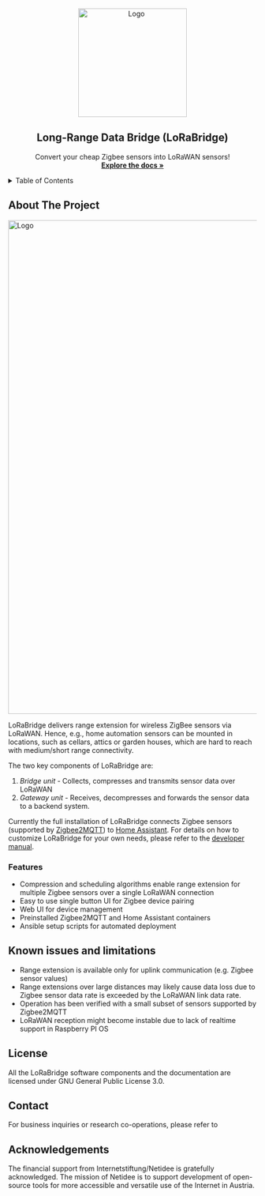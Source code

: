 <!-- PROJECT SHIELDS -->
<!--
*** I'm using markdown "reference style" links for readability.
*** Reference links are enclosed in brackets [ ] instead of parentheses ( ).
*** See the bottom of this document for the declaration of the reference variables
*** for contributors-url, forks-url, etc. This is an optional, concise syntax you may use.
*** https://www.markdownguide.org/basic-syntax/#reference-style-links
-->



<a name="readme-top"></a>


<!-- PROJECT LOGO -->
<br />
<div align="center">
  <a href="[https://github.com/lorabridge/lorabridge](https://github.com/lorabridge/lorabridge)">
    <img src="https://github.com/lorabridge/docs-internal/blob/main/literature/docs/assets/loradatabridge_logo_large.png" alt="Logo" width="220">
  </a>

  <h2 align="center">Long-Range Data Bridge (LoRaBridge)</h2>

  <p align="center">
    Convert your cheap Zigbee sensors into LoRaWAN sensors!
    <br />
    <a href="https://lorabridge.github.io/"><strong>Explore the docs »</strong></a>   
  </p>
</div>

<!-- TABLE OF CONTENTS -->
<details>
  <summary>Table of Contents</summary>
  <ol>
    <li>
      <a href="#about-the-project">About The Project</a>
      <ul>
        <li><a href="#features">Features</a></li>
      </ul>
    </li>
    <li>
      <a href="#getting-started">Getting Started</a>
      <ul>
        <li><a href="#prerequisites">Prerequisites</a></li>
        <li><a href="#installation">Installation</a></li>
      </ul>
    </li>
    <li><a href="#usage">Usage</a></li>
    <li><a href="#contributing">Contributing</a></li>
    <li><a href="#license">License</a></li>
    <li><a href="#contact">Contact</a></li>
    <li><a href="#acknowledgments">Acknowledgments</a></li>
  </ol>
</details>



<!-- ABOUT THE PROJECT -->
## About The Project


<img src="https://github.com/lorabridge/docs-internal/blob/main/literature/docs/assets/lorabridge_frontpage_system_diagram.png" alt="Logo" width="1000">
  

LoRaBridge delivers range extension for wireless ZigBee sensors via LoRaWAN. Hence, e.g., home automation sensors can be mounted
in locations, such as cellars, attics or garden houses, which are hard to reach with medium/short range connectivity.

The two key components of LoRaBridge are: 
1) <i> Bridge unit </i> - Collects, compresses and transmits sensor data over LoRaWAN 
2) <i> Gateway unit </i> - Receives, decompresses and forwards the sensor data to a backend system. 

Currently the full installation of LoRaBridge connects Zigbee sensors (supported by <a href="https://www.zigbee2mqtt.io/">Zigbee2MQTT</a>) to <a href="https://www.home-assistant.io/">Home Assistant</a>. 
For details on how to customize LoRaBridge for your own needs, please refer to the [developer manual](https://lorabridge.github.io/development/dev.html).


### Features

- Compression and scheduling algorithms enable range extension for multiple Zigbee sensors over a single LoRaWAN connection
- Easy to use single button UI for Zigbee device pairing
- Web UI for device management
- Preinstalled Zigbee2MQTT and Home Assistant containers
- Ansible setup scripts for automated deployment

## Known issues and limitations

- Range extension is available only for uplink communication (e.g. Zigbee sensor values)
- Range extensions over large distances may likely cause data loss due to Zigbee sensor data rate is exceeded by the LoRaWAN link data rate.
- Operation has been verified with a small subset of sensors supported by Zigbee2MQTT
- LoRaWAN reception might become instable due to lack of realtime support in Raspberry PI OS

## License

All the LoRaBridge software components and the documentation are licensed under GNU General Public License 3.0.

## Contact

For business inquiries or research co-operations, please refer to 

## Acknowledgements

The financial support from Internetstiftung/Netidee is gratefully acknowledged. The mission of Netidee is to support development of open-source tools for more accessible and versatile use of the Internet in Austria.





<!-- MARKDOWN LINKS & IMAGES -->
<!-- https://www.markdownguide.org/basic-syntax/#reference-style-links -->
[contributors-shield]: https://img.shields.io/github/contributors/othneildrew/Best-README-Template.svg?style=for-the-badge
[contributors-url]: https://github.com/lorabridge/lorabridge/graphs/contributors
[forks-shield]: https://img.shields.io/github/forks/othneildrew/Best-README-Template.svg?style=for-the-badge
[forks-url]: https://github.com/othneildrew/Best-README-Template/network/members
[stars-shield]: https://img.shields.io/github/stars/othneildrew/Best-README-Template.svg?style=for-the-badge
[stars-url]: https://github.com/othneildrew/Best-README-Template/stargazers
[issues-shield]: https://img.shields.io/github/issues/othneildrew/Best-README-Template.svg?style=for-the-badge
[issues-url]: https://github.com/othneildrew/Best-README-Template/issues
[license-shield]: https://img.shields.io/github/license/othneildrew/Best-README-Template.svg?style=for-the-badge
[license-url]: https://github.com/othneildrew/Best-README-Template/blob/master/LICENSE.txt
[linkedin-shield]: https://img.shields.io/badge/-LinkedIn-black.svg?style=for-the-badge&logo=linkedin&colorB=555
[linkedin-url]: https://linkedin.com/in/othneildrew
[product-screenshot]: images/screenshot.png
[Next.js]: https://img.shields.io/badge/next.js-000000?style=for-the-badge&logo=nextdotjs&logoColor=white
[Next-url]: https://nextjs.org/
[React.js]: https://img.shields.io/badge/React-20232A?style=for-the-badge&logo=react&logoColor=61DAFB
[React-url]: https://reactjs.org/
[Vue.js]: https://img.shields.io/badge/Vue.js-35495E?style=for-the-badge&logo=vuedotjs&logoColor=4FC08D
[Vue-url]: https://vuejs.org/
[Angular.io]: https://img.shields.io/badge/Angular-DD0031?style=for-the-badge&logo=angular&logoColor=white
[Angular-url]: https://angular.io/
[Svelte.dev]: https://img.shields.io/badge/Svelte-4A4A55?style=for-the-badge&logo=svelte&logoColor=FF3E00
[Svelte-url]: https://svelte.dev/
[Laravel.com]: https://img.shields.io/badge/Laravel-FF2D20?style=for-the-badge&logo=laravel&logoColor=white
[Laravel-url]: https://laravel.com
[Bootstrap.com]: https://img.shields.io/badge/Bootstrap-563D7C?style=for-the-badge&logo=bootstrap&logoColor=white
[Bootstrap-url]: https://getbootstrap.com
[JQuery.com]: https://img.shields.io/badge/jQuery-0769AD?style=for-the-badge&logo=jquery&logoColor=white
[JQuery-url]: https://jquery.com 
